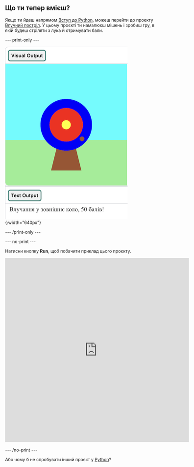 ## Що ти тепер вмієш?

Якщо ти йдеш напрямом [Вступ до Python](https://projects.raspberrypi.org/uk-UA/raspberrypi/python-intro), можеш перейти до проєкту [Влучний постріл](https://projects.raspberrypi.org/uk-UA/projects/target-practice). У цьому проєкті ти намалюєш мішень і зробиш гру, в якій будеш стріляти з лука й отримувати бали.

--- print-only ---

![Мішень для стрільби з лука зі слідом влучання на зовнішньому колі. Внизу видно текст «Потрапляння у зовнішнє коло, 50 балів!»](images/blue-points.png){:width="640px"}

--- /print-only ---

--- no-print ---

Натисни кнопку **Run**, щоб побачити приклад цього проєкту.

<iframe src="https://editor.raspberrypi.org/uk-UA/embed/viewer/target-practice-solution" width="600" height="600" frameborder="0" marginwidth="0" marginheight="0" allowfullscreen>
</iframe>

--- /no-print ---

Або чому б не спробувати інший проєкт у [Python](https://projects.raspberrypi.org/uk-UA/projects?software%5B%5D=python)?


